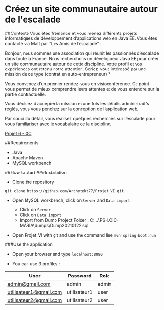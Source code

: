 # Créez un site communautaire autour de l'escalade

##Contexte
Vous êtes freelance et vous menez différents projets informatiques de développement d’applications web en Java EE. Vous êtes contacté via Malt par “Les Amis de l’escalade” :

Bonjour, nous sommes une association qui réunit les passionnés d’escalade dans toute la France. Nous recherchons un développeur Java EE pour créer un site communautaire autour de cette discipline. Votre profil et vos expériences ont retenu notre attention. Seriez-vous intéressé par une mission de ce type (contrat en auto-entrepreneur) ?

Vous convenez d’un premier rendez-vous en visioconférence. Ce point vous permet de mieux comprendre leurs attentes et de vous entendre sur la partie contractuelle.

Vous décidez d’accepter la mission et une fois les détails administratifs réglés, vous vous penchez sur la conception de l’application web.

Par souci du détail, vous réalisez quelques recherches sur l’escalade pour vous familiariser avec le vocabulaire de la discipline.

[Projet 6 - OC](https://openclassrooms.com/fr/paths/88/projects/128/assignment)

##Requirements

* Java
* Apache Maven
* MySQL workbench


##How to start
###Installation

* Clone the repository

`git clone https://github.com/Archytekt77/Projet_VI.git`

* Open MySQL workbench, click on `Server` and `Data import`
    * Click on `Server`
    * Click on `Data import`
    * Import from Dump Project Folder : C:...\P6-LOIC-MARIA\dumps\Dump20210122.sql
  
* Open Projet_VI with git and use the command line `mvn spring-boot:run`


###Use the application

* Open your browser and type `localhost:8080`

* You can use 3 profiles :

User | Password | Role
-----|----------|-----
admin@gmail.com| admin | admin
utilisateur1@gmail.com | utilisateur1 | user
utilisateur2@gmail.com | utilisateur2 | user